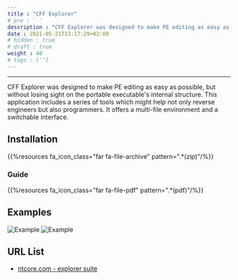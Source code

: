 ```yaml
---
title : "CFF Explorer"
# pre : ' '
description : "CFF Explorer was designed to make PE editing as easy as possible, but without losing sight on the portable executable's internal structure."
date : 2021-05-21T13:17:29+02:00
# hidden : true
# draft : true
weight : 40
# tags : ['']
---
```


---

CFF Explorer was designed to make PE editing as easy as possible, but without losing sight on the portable executable's internal structure. This application includes a series of tools which might help not only reverse engineers but also programmers. It offers a multi-file environment and a switchable interface.

## Installation

{{%resources fa_icon_class="far fa-file-archive" pattern=".*(zip)"/%}}

### Guide

{{%resources fa_icon_class="far fa-file-pdf" pattern=".*(pdf)"/%}}

## Examples

![Example](images/cff1.jpg)
![Example](images/cff2.jpg)

## URL List

- [ntcore.com - explorer suite](https://ntcore.com/?page_id=388)
